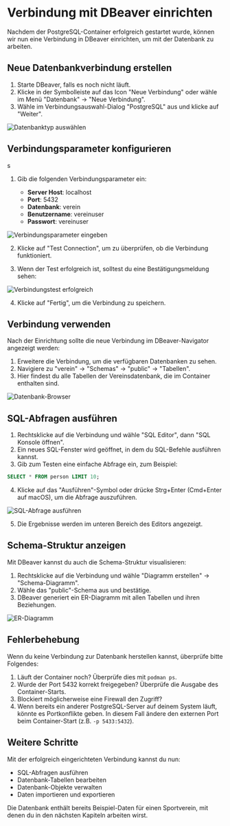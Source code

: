 # Verbindung mit DBeaver einrichten

Nachdem der PostgreSQL-Container erfolgreich gestartet wurde, können wir nun eine Verbindung in DBeaver einrichten, um mit der Datenbank zu arbeiten.

## Neue Datenbankverbindung erstellen

1. Starte DBeaver, falls es noch nicht läuft.
2. Klicke in der Symbolleiste auf das Icon "Neue Verbindung" oder wähle im Menü "Datenbank" → "Neue Verbindung".
3. Wähle im Verbindungsauswahl-Dialog "PostgreSQL" aus und klicke auf "Weiter".

![Datenbanktyp auswählen](img/dbeaver_select_postgresql.png)

## Verbindungsparameter konfigurieren
s
1. Gib die folgenden Verbindungsparameter ein:

   - **Server Host**: localhost
   - **Port**: 5432
   - **Datenbank**: verein
   - **Benutzername**: vereinuser
   - **Passwort**: vereinuser

![Verbindungsparameter eingeben](img/dbeaver_connection_settings.png)

2. Klicke auf "Test Connection", um zu überprüfen, ob die Verbindung funktioniert.

3. Wenn der Test erfolgreich ist, solltest du eine Bestätigungsmeldung sehen:

![Verbindungstest erfolgreich](img/dbeaver_connection_test_success.png)

4. Klicke auf "Fertig", um die Verbindung zu speichern.

## Verbindung verwenden

Nach der Einrichtung sollte die neue Verbindung im DBeaver-Navigator angezeigt werden:

1. Erweitere die Verbindung, um die verfügbaren Datenbanken zu sehen.
2. Navigiere zu "verein" → "Schemas" → "public" → "Tabellen".
3. Hier findest du alle Tabellen der Vereinsdatenbank, die im Container enthalten sind.

![Datenbank-Browser](img/dbeaver_database_browser.png)

## SQL-Abfragen ausführen

1. Rechtsklicke auf die Verbindung und wähle "SQL Editor", dann "SQL Konsole öffnen".
2. Ein neues SQL-Fenster wird geöffnet, in dem du SQL-Befehle ausführen kannst.
3. Gib zum Testen eine einfache Abfrage ein, zum Beispiel:

```sql
SELECT * FROM person LIMIT 10;
```

4. Klicke auf das "Ausführen"-Symbol oder drücke Strg+Enter (Cmd+Enter auf macOS), um die Abfrage auszuführen.

![SQL-Abfrage ausführen](img/dbeaver_sql_query.png)

5. Die Ergebnisse werden im unteren Bereich des Editors angezeigt.

## Schema-Struktur anzeigen

Mit DBeaver kannst du auch die Schema-Struktur visualisieren:

1. Rechtsklicke auf die Verbindung und wähle "Diagramm erstellen" → "Schema-Diagramm".
2. Wähle das "public"-Schema aus und bestätige.
3. DBeaver generiert ein ER-Diagramm mit allen Tabellen und ihren Beziehungen.

![ER-Diagramm](img/dbeaver_er_diagram.png)

## Fehlerbehebung

Wenn du keine Verbindung zur Datenbank herstellen kannst, überprüfe bitte Folgendes:

1. Läuft der Container noch? Überprüfe dies mit `podman ps`.
2. Wurde der Port 5432 korrekt freigegeben? Überprüfe die Ausgabe des Container-Starts.
3. Blockiert möglicherweise eine Firewall den Zugriff?
4. Wenn bereits ein anderer PostgreSQL-Server auf deinem System läuft, könnte es Portkonflikte geben. In diesem Fall ändere den externen Port beim Container-Start (z.B. `-p 5433:5432`).

## Weitere Schritte

Mit der erfolgreich eingerichteten Verbindung kannst du nun:

- SQL-Abfragen ausführen
- Datenbank-Tabellen bearbeiten
- Datenbank-Objekte verwalten
- Daten importieren und exportieren

Die Datenbank enthält bereits Beispiel-Daten für einen Sportverein, mit denen du in den nächsten Kapiteln arbeiten wirst.
